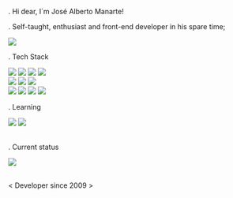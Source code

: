 . Hi dear, I´m José Alberto Manarte! 

. Self-taught, enthusiast and front-end developer in his spare time;

<img src="https://img.shields.io/badge/UX/UI%20-Team-254c6f.svg"></img>

. Tech Stack

<div>

  <img src="https://img.shields.io/badge/-C++-256c6f?style=flat&logo=cplusplus"></img>
  <img src="https://img.shields.io/badge/-PHP-256c6f?style=flat&logo=php"></img>
  <img src="https://img.shields.io/badge/-HTML5-256c6f?style=flat&logo=html5"></img> 
  <img src="https://img.shields.io/badge/-CSS-256c6f?style=flat&logo=css3"></img> </br>
  <img src="https://img.shields.io/badge/-Visual_Studio_Code-256c6f?style=flat&logo=visual-studio-code"></img>
  <img src="https://img.shields.io/badge/-Wordpress-256c6f?style=flat&logo=wordpress"></img>
  <img src="https://img.shields.io/badge/-Elementor-256c6f?style=flat&logo=elementor"></img>  
  <img src="https://img.shields.io/badge/-Joomla-256c6f?style=flat&logo=joomla"></img>
  <img src="https://img.shields.io/badge/-Drupal-256c6f?style=flat&logo=drupal"></img>
  <img src="https://img.shields.io/badge/-Photoshop-256c6f?style=flat&logo=adobephotoshop"></img>
  <img src="https://img.shields.io/badge/-Canva-256c6f?style=flat&logo=canva"></img>  

</div>

. Learning

<div>
  <img src="https://img.shields.io/badge/-JavaScript-256c6f?style=flat&logo=javascript"></img>  
  <img src="https://img.shields.io/badge/-Python-256c6f?style=flat&logo=python"></img>    
</div>

</br>

. Current status 


<div>
<img src="https://img.shields.io/badge/Working-D14836?style=for-the-badge-m"></img>
</div>

</br>

< Developer since 2009 >

<!---
jalmanneto/jalmanneto is a ✨ special ✨ repository because its `README.md` (this file) appears on your GitHub profile.
You can click the Preview link to take a look at your changes.
--->
